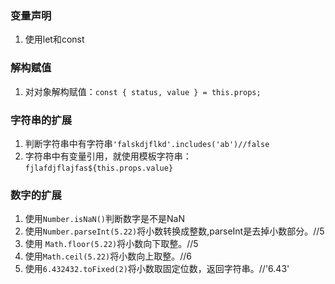 

### 变量声明

1. 使用let和const


### 解构赋值

1. 对对象解构赋值：`const { status, value } = this.props;`


### 字符串的扩展
1. 判断字符串中有字符串`'falskdjflkd'.includes('ab')//false`
2. 字符串中有变量引用，就使用模板字符串：`fjlafdjflajfas${this.props.value}`


### 数字的扩展
1. 使用`Number.isNaN()`判断数字是不是NaN
2. 使用`Number.parseInt(5.22)`将小数转换成整数,parseInt是去掉小数部分。//5
3. 使用 `Math.floor(5.22)`将小数向下取整。//5
4. 使用`Math.ceil(5.22)`将小数向上取整。//6
5. 使用`6.432432.toFixed(2)`将小数取固定位数，返回字符串。//'6.43'


<!--stackedit_data:
eyJoaXN0b3J5IjpbMTY1MDYxODg1NywxMjEwODQxMDcxXX0=
-->